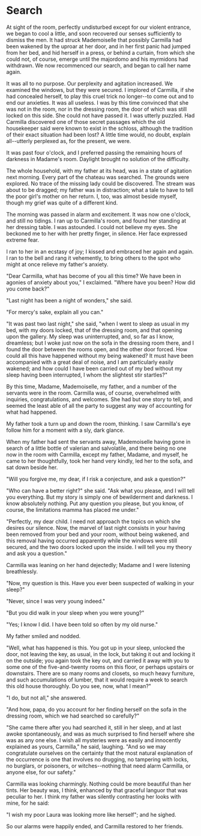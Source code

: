 # Search

At sight of the room, perfectly undisturbed except for our violent
entrance, we began to cool a little, and soon recovered our senses
sufficiently to dismiss the men. It had struck Mademoiselle that
possibly Carmilla had been wakened by the uproar at her door, and in her
first panic had jumped from her bed, and hid herself in a press, or
behind a curtain, from which she could not, of course, emerge until the
majordomo and his myrmidons had withdrawn. We now recommenced our
search, and began to call her name again.

It was all to no purpose. Our perplexity and agitation increased. We
examined the windows, but they were secured. I implored of Carmilla, if
she had concealed herself, to play this cruel trick no longer--to come
out and to end our anxieties. It was all useless. I was by this time
convinced that she was not in the room, nor in the dressing room, the
door of which was still locked on this side. She could not have passed
it. I was utterly puzzled. Had Carmilla discovered one of those secret
passages which the old housekeeper said were known to exist in the
schloss, although the tradition of their exact situation had been lost?
A little time would, no doubt, explain all--utterly perplexed as, for
the present, we were.

It was past four o'clock, and I preferred passing the remaining hours of
darkness in Madame's room. Daylight brought no solution of the
difficulty.

The whole household, with my father at its head, was in a state of
agitation next morning. Every part of the chateau was searched. The
grounds were explored. No trace of the missing lady could be discovered.
The stream was about to be dragged; my father was in distraction; what a
tale to have to tell the poor girl's mother on her return. I, too, was
almost beside myself, though my grief was quite of a different kind.

The morning was passed in alarm and excitement. It was now one o'clock,
and still no tidings. I ran up to Carmilla's room, and found her
standing at her dressing table. I was astounded. I could not believe my
eyes. She beckoned me to her with her pretty finger, in silence. Her
face expressed extreme fear.

I ran to her in an ecstasy of joy; I kissed and embraced her again and
again. I ran to the bell and rang it vehemently, to bring others to the
spot who might at once relieve my father's anxiety.

"Dear Carmilla, what has become of you all this time? We have been in
agonies of anxiety about you," I exclaimed. "Where have you been? How
did you come back?"

"Last night has been a night of wonders," she said.

"For mercy's sake, explain all you can."

"It was past two last night," she said, "when I went to sleep as usual
in my bed, with my doors locked, that of the dressing room, and that
opening upon the gallery. My sleep was uninterrupted, and, so far as I
know, dreamless; but I woke just now on the sofa in the dressing room
there, and I found the door between the rooms open, and the other door
forced. How could all this have happened without my being wakened? It
must have been accompanied with a great deal of noise, and I am
particularly easily wakened; and how could I have been carried out of my
bed without my sleep having been interrupted, I whom the slightest stir
startles?"

By this time, Madame, Mademoiselle, my father, and a number of the
servants were in the room. Carmilla was, of course, overwhelmed with
inquiries, congratulations, and welcomes. She had but one story to tell,
and seemed the least able of all the party to suggest any way of
accounting for what had happened.

My father took a turn up and down the room, thinking. I saw Carmilla's
eye follow him for a moment with a sly, dark glance.

When my father had sent the servants away, Mademoiselle having gone in
search of a little bottle of valerian and salvolatile, and there being
no one now in the room with Carmilla, except my father, Madame, and
myself, he came to her thoughtfully, took her hand very kindly, led her
to the sofa, and sat down beside her.

"Will you forgive me, my dear, if I risk a conjecture, and ask a
question?"

"Who can have a better right?" she said. "Ask what you please, and I
will tell you everything. But my story is simply one of bewilderment and
darkness. I know absolutely nothing. Put any question you please, but
you know, of course, the limitations mamma has placed me under."

"Perfectly, my dear child. I need not approach the topics on which she
desires our silence. Now, the marvel of last night consists in your
having been removed from your bed and your room, without being wakened,
and this removal having occurred apparently while the windows were still
secured, and the two doors locked upon the inside. I will tell you my
theory and ask you a question."

Carmilla was leaning on her hand dejectedly; Madame and I were
listening breathlessly.

"Now, my question is this. Have you ever been suspected of walking in
your sleep?"

"Never, since I was very young indeed."

"But you did walk in your sleep when you were young?"

"Yes; I know I did. I have been told so often by my old nurse."

My father smiled and nodded.

"Well, what has happened is this. You got up in your sleep, unlocked the
door, not leaving the key, as usual, in the lock, but taking it out and
locking it on the outside; you again took the key out, and carried it
away with you to some one of the five-and-twenty rooms on this floor, or
perhaps upstairs or downstairs. There are so many rooms and closets, so
much heavy furniture, and such accumulations of lumber, that it would
require a week to search this old house thoroughly. Do you see, now,
what I mean?"

"I do, but not all," she answered.

"And how, papa, do you account for her finding herself on the sofa in
the dressing room, which we had searched so carefully?"

"She came there after you had searched it, still in her sleep, and at
last awoke spontaneously, and was as much surprised to find herself
where she was as any one else. I wish all mysteries were as easily and
innocently explained as yours, Carmilla," he said, laughing. "And so we
may congratulate ourselves on the certainty that the most natural
explanation of the occurrence is one that involves no drugging, no
tampering with locks, no burglars, or poisoners, or witches--nothing
that need alarm Carmilla, or anyone else, for our safety."

Carmilla was looking charmingly. Nothing could be more beautiful than
her tints. Her beauty was, I think, enhanced by that graceful languor
that was peculiar to her. I think my father was silently contrasting her
looks with mine, for he said:

"I wish my poor Laura was looking more like herself"; and he sighed.

So our alarms were happily ended, and Carmilla restored to her friends.


